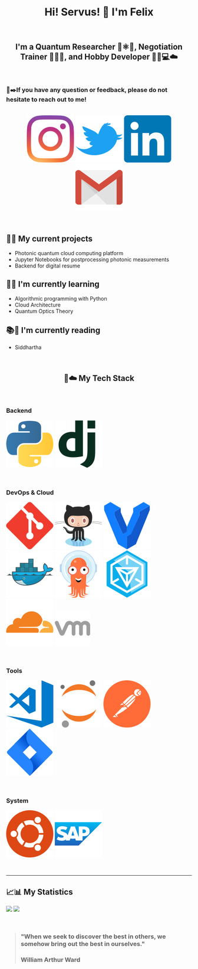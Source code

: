 <h1 align="center">
Hi! Servus! 👋 I'm Felix
</h1>
</br>

<h2 align="center">
I'm a Quantum Researcher 🥽⚛️🌌, Negotiation Trainer 🤝💬📝, and Hobby Developer 👨‍💻💻☁️
</h2> 
</br>

### 📮✒️If you have any question or feedback, please do not hesitate to reach out to me!
</br>

<div align="center">
<a href="https://instagram.com/spektralsatz" target="blank"><img src="./img/instagram-icon.svg" alt="spektralsatz"/></a>
<a href="https://twitter.com/spektralsatz1" target="blank"><img src="./img/twitter-icon.svg" alt="spektralsatz1"/></a>
<a href="https://www.linkedin.com/in/felix-zilk/" target="blank"><img src="./img/linkedin-icon.svg" alt="Felix Zilk"/></a>
<a href="mailto:zilk.felix@gmail.com" target="blank"><img src="./img/gmail-icon.svg" alt="zilk.felix@gmail.com"/></a>
</p>
</div>
</br>

## 🔭🐣 My current projects

- Photonic quantum cloud computing platform
- Jupyter Notebooks for postprocessing photonic measurements
- Backend for digital resume

## 🌱🧠 I'm currently learning

- Algorithmic programming with Python
- Cloud Architecture
- Quantum Optics Theory

## 📚📓 I'm currently reading

- Siddhartha

</br>


<h2 align="center">
📱☁️ My Tech Stack
</h2> 

</br>

### Backend
![Python](./img/python-icon.svg)
![Django](./img/djangoproject-icon.svg)

</br>

### DevOps & Cloud
![Git](./img/git-scm-icon.svg)
![GitHub](./img/github-icon.svg)
![Vagrant](./img/vagrantup-icon.svg)
![Docker](./img/docker-icon.svg)
![Argo](./img/argoprojio-icon.svg)
![Ingress](./img/ingress-icon.svg)
![Cloudflare](./img/cloudflare-icon.svg)
![VMWare](./img/icons8-vmware.svg)

</br>

### Tools
![Visual Studio Code](./img/visualstudio_code-icon.svg)
![Jupyter](./img/jupyter-icon.svg)
![Postman](./img/getpostman-icon.svg)
![JIRA](./img/atlassian_jira-icon.svg)

</br>

### System 
![Ubuntu](./img/ubuntu-icon.svg)
![SAP](./img/sap-icon.svg)

</br>

---

## 📈📊 My Statistics
<p>
  <img height="180em" src="https://github-readme-stats.vercel.app/api?username=zilkf92&show_icons=true&hide_border=true&&count_private=true&include_all_commits=true" />
  <img height="180em" src="https://github-readme-stats.vercel.app/api/top-langs/?username=zilkf92&exclude_repo=Spikes,Neuromatch-Academy-2020&show_icons=true&hide_border=true&layout=compact&langs_count=8"/>
</p>
</br>

> ### "When we seek to discover the best in others, we somehow bring out the best in ourselves." 
> ### William Arthur Ward